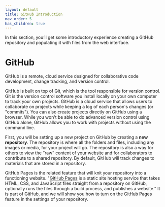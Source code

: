 ```yaml
---
layout: default
title: GitHub Introduction
nav_order: 5
has_children: true
---
```


In this section, you’ll get some introductory experience creating a GitHub repository and populating it with files from the web interface.

# GitHub

GitHub is a remote, cloud service designed for collaborative code development, change tracking, and version control.

GitHub is built on top of Git, which is the tool responsible for version control. Git is the version control software you install locally on your own computer to track your own projects. GitHub is a cloud service that allows users to collaborate on projects while keeping a log of each person's changes (or "commits"). You can also create projects directly on GitHub using a browser. While you won't be able to do advanced version control using GitHub alone, GitHub allows you to work with projects without using the command line.

First, you will be setting up a new project on GitHub by creating a **new repository**. The repository is where all the folders and files, including any images or media, for your project will go. The repository is also a way for others to view the “raw” content of your website and for collaborators to contribute to a shared repository. By default, GitHub will track changes to materials that are stored in a repository. 

GitHub Pages is the related feature that will knit your repository into a functioning website. "[GitHub Pages](https://docs.github.com/en/pages/getting-started-with-github-pages/about-github-pages) is a static site hosting service that takes HTML, CSS, and JavaScript files straight from a repository on GitHub, optionally runs the files through a build process, and publishes a website." It is part of GitHub, and we will show you how to turn on the GitHub Pages feature in the settings of your repository.
